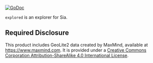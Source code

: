 [![GoDoc](https://godoc.org/go.sia.tech/explored?status.svg)](https://godoc.org/go.sia.tech/explored)

`explored` is an explorer for Sia.

## Required Disclosure

This product includes GeoLite2 data created by MaxMind, available at https://www.maxmind.com.  It is provided under a [Creative Commons Corporation Attribution-ShareAlike 4.0 International License](https://www.maxmind.com/en/geolite2/eula).
